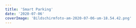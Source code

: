 ```yaml
---
title: 'Smart Parking'
date: '2020-07-06'
coverImage: 'Bildschirmfoto-am-2020-07-06-um-18.54.42.png'
---
```

